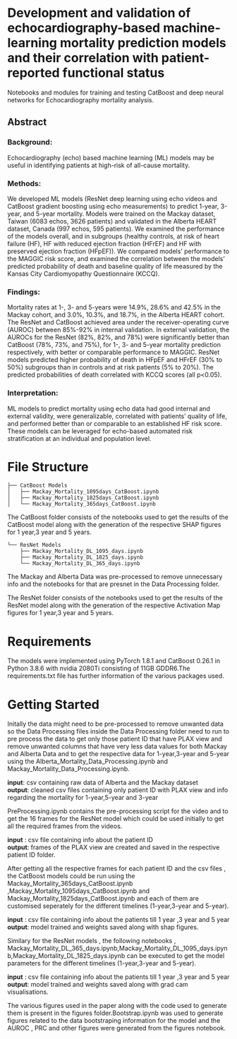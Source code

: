 # Development and validation of echocardiography-based machine-learning mortality prediction models and their correlation with patient-reported functional status

Notebooks and modules for training and testing CatBoost and deep neural networks for Echocardiography mortality analysis.
## Abstract

### Background: 
Echocardiography (echo) based machine learning (ML) models may be useful in identifying patients at high-risk of all-cause mortality.

### Methods: 
We developed ML models (ResNet deep learning using echo videos and CatBoost gradient boosting using echo measurements) to predict 1-year, 3-year, and 5-year mortality. Models were trained on the Mackay dataset, Taiwan (6083 echos, 3626 patients) and validated in the Alberta HEART dataset, Canada (997 echos, 595 patients). We examined the performance of the models overall, and in subgroups (healthy controls, at risk of heart failure (HF), HF with reduced ejection fraction (HFrEF) and HF with preserved ejection fraction (HFpEF)).  We compared models’ performance to the MAGGIC risk score, and examined the correlation between the models’ predicted probability of death and baseline quality of life measured by the Kansas City Cardiomyopathy Questionnaire (KCCQ).

### Findings: 
Mortality rates at 1-, 3- and 5-years were 14.9%, 28.6% and 42.5% in the Mackay cohort, and 3.0%, 10.3%, and 18.7%, in the Alberta HEART cohort. The ResNet and CatBoost achieved area under the receiver-operating curve (AUROC) between 85%-92% in internal validation. In external validation, the AUROCs for the ResNet (82%, 82%, and 78%) were significantly better than CatBoost (78%, 73%, and 75%), for 1-, 3- and 5-year mortality prediction respectively, with better or comparable performance to MAGGIC. ResNet models predicted higher probability of death in HFpEF and HFrEF (30% to 50%) subgroups than in controls and at risk patients (5% to 20%). The predicted probabilities of death correlated with KCCQ scores (all p<0.05). 

### Interpretation: 
ML models to predict mortality using echo data had good internal and external validity, were generalizable, correlated with patients’ quality of life, and performed better than or comparable to an established HF risk score. These models can be leveraged for echo-based automated risk stratification at an individual and population level.

# File Structure

```
├── CatBoost Models 
│   ├── Mackay_Mortality_1095days_CatBoost.ipynb
│   ├── Mackay_Mortality_1825days_CatBoost.ipynb
│   └── Mackay_Mortality_365days_CatBoost.ipynb
```

The CatBoost folder consists of the notebooks used to get the results of the CatBoost model along with the generation of the respective SHAP figures for 1 year,3 year and 5 years.
```
└── ResNet Models
    ├── Mackay_Mortality_DL_1095_days.ipynb
    ├── Mackay_Mortality_DL_1825_days.ipynb
    └── Mackay_Mortality_DL_365_days.ipynb
```

The Mackay and Alberta Data was pre-processed to remove unnecessary info and the notebooks for that are presnet in the Data Processing folder.

The ResNet folder consists of the notebooks used to get the results of the ResNet  model along with the generation of the respective  Activation Map figures for 1 year,3 year and 5 years.

# Requirements
The models were implemented using PyTorch 1.8.1  and CatBoost 0.26.1 in Python 3.8.6 with nvidia 2080Ti consisting of 11GB GDDR6.The requirements.txt file has further information of the various packages used.

# Getting Started
Initally the data might need to be pre-processed to remove unwanted data so the Data Processing files inside the Data Processing folder need to run to pre process the data to get only those patient ID that have PLAX view and remove unwanted columns that have very less data values for both Mackay and Alberta Data and to get the respective data for 1-year,3-year and 5-year using the Alberta_Mortality_Data_Processing.ipynb and Mackay_Mortality_Data_Processing.ipynb.

**input**: csv containing raw data of Alberta and the Mackay dataset<br />
**output**: cleaned csv files containing only patient ID with PLAX view and info regarding the mortality for 1-year,5-year and 3-year

PreProcessing.ipynb contains the pre-processing script for the video and to get the 16 frames for the ResNet model which could be used initially to get all the required frames from the videos.

**input** : csv file containing info about the patient ID<br />
**output**: frames of the PLAX view are created and saved in the respective patient ID folder.

After getting all the respective frames for each patient ID and the csv files , the CatBoost models could be run using the Mackay_Mortality_365days_CatBoost.ipynb ,Mackay_Mortality_1095days_CatBoost.ipynb and Mackay_Mortality_1825days_CatBoost.ipynb and each of them are customised seperately for the different timelines (1-year,3-year and 5-year). 

**input** : csv file containing info about the patients till 1 year ,3 year and 5 year<br />
**output**: model trained and weights saved along with shap figures.


Similary for the ResNet models , the following notebooks , Mackay_Mortality_DL_365_days.ipynb,Mackay_Mortality_DL_1095_days.ipynb,Mackay_Mortality_DL_1825_days.ipynb can be executed to get the model parameters for the different timelines (1-year,3-year and 5-year). 

**input** : csv file containing info about the patients till 1 year ,3 year and 5 year<br />
**output**: model trained and weights saved along with grad cam visualisations.

The various figures used in the paper along with the code used to generate them is present in the figures folder.Bootstrap.ipynb was used to generate figures related to the data bootstraping information for the model and the AUROC , PRC and other figures were generated from the figures notebook.
